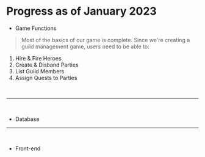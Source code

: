 # Progress as of January 2023

- Game Functions
> Most of the basics of our game is complete. Since we're creating a guild management game, users need to be able to:

1. Hire & Fire Heroes
2. Create & Disband Parties
3. List Guild Members
4. Assign Quests to Parties

&nbsp;

---

&nbsp;

- Database
> 

---

&nbsp;

- Front-end
>
